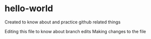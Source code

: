 # hello-world
Created to know about and practice github related things

Editing this file to know about branch edits
Making changes to the file

